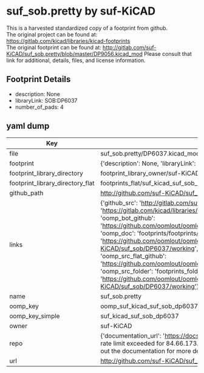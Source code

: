 # suf_sob.pretty by suf-KiCAD  
This is a harvested standardized copy of a footprint from github.  
The original project can be found at:  
https://gitlab.com/kicad/libraries/kicad-footprints  
The original footprint can be found at:
http://gitlab.com/suf-KiCAD/suf_sob.pretty/blob/master/DP9056.kicad_mod
Please consult that link for additional, details, files, and license information.  
## Footprint Details
* description: None  
* libraryLink: SOB:DP6037  
* number_of_pads: 4  
## yaml dump  
| Key | Value |  
| --- | --- |  
| file | suf_sob.pretty/DP6037.kicad_mod |  
| footprint | {'description': None, 'libraryLink': 'SOB:DP6037', 'number_of_pads': 4} |  
| footprint_library_directory | footprint_library_owner/suf-KiCAD_suf_sob.pretty |  
| footprint_library_directory_flat | footprints_flat/suf_kicad_suf_sob_dp6037/working |  
| github_path | http://github.com/suf-KiCAD/suf_sob.pretty/blob/master/DP6037.kicad_mod |  
| links | {'github_src': 'http://gitlab.com/suf-KiCAD/suf_sob.pretty/blob/master/DP9056.kicad_mod', 'github_src_repo': 'https://gitlab.com/kicad/libraries/kicad-footprints', 'oomp_bot': 'footprints/suf_kicad_suf_sob_dp6037/working', 'oomp_bot_github': 'https://github.com/oomlout/oomlout_oomp_footprint_bot/tree/main/footprints/suf_kicad_suf_sob_dp6037/working', 'oomp_doc': 'footprints/footprints/suf-KiCAD/suf_sob/DP6037/working/', 'oomp_doc_github': 'https://github.com/oomlout/oomlout_oomp_footprint_doc/tree/main/footprints/footprints/suf-KiCAD/suf_sob/DP6037/working', 'oomp_src_flat': 'footprints_flat/footprints_flat/suf_kicad_suf_sob_dp6037/working', 'oomp_src_flat_github': 'https://github.com/oomlout/oomlout_oomp_footprint_src/tree/main/footprints_flat/suf_kicad_suf_sob_dp6037/working', 'oomp_src_folder': 'footprints_folder/footprints_folder/suf-KiCAD/suf_sob/DP6037/working', 'oomp_src_folder_github': 'https://github.com/oomlout/oomlout_oomp_footprint_src/tree/main/footprints_folder/suf-KiCAD/suf_sob/DP6037/working'} |  
| name | suf_sob.pretty |  
| oomp_key | oomp_suf_kicad_suf_sob_dp6037 |  
| oomp_key_simple | suf_kicad_suf_sob_dp6037 |  
| owner | suf-KiCAD |  
| repo | {'documentation_url': 'https://docs.github.com/rest/overview/resources-in-the-rest-api#rate-limiting', 'message': "API rate limit exceeded for 84.66.173.59. (But here's the good news: Authenticated requests get a higher rate limit. Check out the documentation for more details.)"} |  
| url | http://github.com/suf-KiCAD/suf_sob.pretty |  

